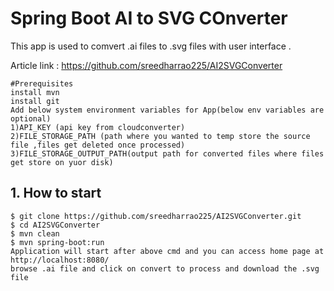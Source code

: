 # Spring Boot AI to SVG COnverter
This app is used to comvert .ai files to .svg files with user interface .

Article link : https://github.com/sreedharrao225/AI2SVGConverter
```
#Prerequisites
install mvn
install git
Add below system environment variables for App(below env variables are optional)
1)API_KEY (api key from cloudconverter)
2)FILE_STORAGE_PATH (path where you wanted to temp store the source file ,files get deleted once processed)
3)FILE_STORAGE_OUTPUT_PATH(output path for converted files where files get store on yuor disk)
```
## 1. How to start
```
$ git clone https://github.com/sreedharrao225/AI2SVGConverter.git
$ cd AI2SVGConverter
$ mvn clean
$ mvn spring-boot:run
Application will start after above cmd and you can access home page at http://localhost:8080/
browse .ai file and click on convert to process and download the .svg file 

```
